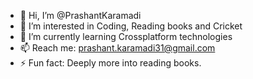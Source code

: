 - 👋 Hi, I’m @PrashantKaramadi
- 👀 I’m interested in Coding, Reading books and Cricket
- 🌱 I’m currently learning Crossplatform technologies
- 📫 Reach me: prashant.karamadi31@gmail.com
- ⚡ Fun fact: Deeply more into reading books.

<!---
PrashantKaramadi/PrashantKaramadi is a ✨ special ✨ repository because its `README.md` (this file) appears on your GitHub profile.
You can click the Preview link to take a look at your changes.
--->
